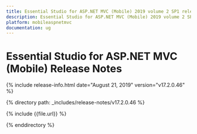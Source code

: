```yaml
---
title: Essential Studio for ASP.NET MVC (Mobile) 2019 volume 2 SP1 release Release Notes  
description: Essential Studio for ASP.NET MVC (Mobile) 2019 volume 2 SP1 release Release Notes  
platform: mobileaspnetmvc
documentation: ug
---
```


# Essential Studio for ASP.NET MVC (Mobile)  Release Notes  

{% include release-info.html date="August 21, 2019"  version="v17.2.0.46" %} 


{% directory path: _includes/release-notes/v17.2.0.46 %}

{% include {{file.url}} %}

{% enddirectory %}